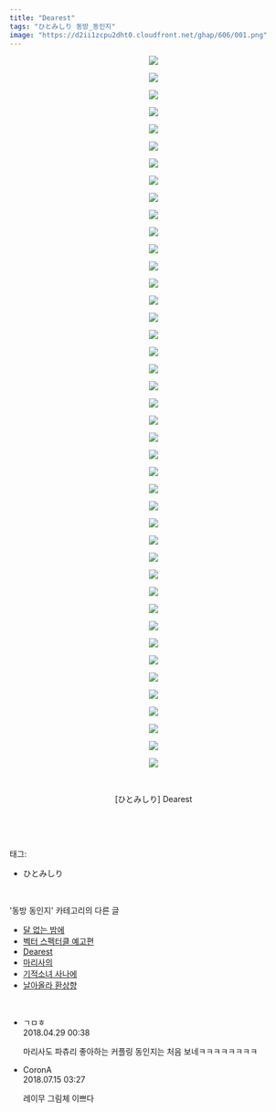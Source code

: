 ```yaml
---
title: "Dearest"
tags: "ひとみしり 동방_동인지"
image: "https://d2ii1zcpu2dht0.cloudfront.net/ghap/606/001.png"
---
```

<div class="article">
<p style="text-align: center; clear: none; float: none;"><img src="{{ site.imgserver9 }}/ghap/606/001.png"/></p>
<p style="text-align: center; clear: none; float: none;"><img src="{{ site.imgserver9 }}/ghap/606/002.png"/></p>
<p style="text-align: center; clear: none; float: none;"><img src="{{ site.imgserver9 }}/ghap/606/003.png"/></p>
<p style="text-align: center; clear: none; float: none;"><img src="{{ site.imgserver9 }}/ghap/606/004.png"/></p>
<p style="text-align: center; clear: none; float: none;"><img src="{{ site.imgserver9 }}/ghap/606/005.png"/></p>
<p style="text-align: center; clear: none; float: none;"><img src="{{ site.imgserver9 }}/ghap/606/006.png"/></p>
<p style="text-align: center; clear: none; float: none;"><img src="{{ site.imgserver9 }}/ghap/606/007.png"/></p>
<p style="text-align: center; clear: none; float: none;"><img src="{{ site.imgserver9 }}/ghap/606/008.png"/></p>
<p style="text-align: center; clear: none; float: none;"><img src="{{ site.imgserver9 }}/ghap/606/009.png"/></p>
<p style="text-align: center; clear: none; float: none;"><img src="{{ site.imgserver9 }}/ghap/606/010.png"/></p>
<p style="text-align: center; clear: none; float: none;"><img src="{{ site.imgserver9 }}/ghap/606/011.png"/></p>
<p style="text-align: center; clear: none; float: none;"><img src="{{ site.imgserver9 }}/ghap/606/012.png"/></p>
<p style="text-align: center; clear: none; float: none;"><img src="{{ site.imgserver9 }}/ghap/606/013.png"/></p>
<p style="text-align: center; clear: none; float: none;"><img src="{{ site.imgserver9 }}/ghap/606/014.png"/></p>
<p style="text-align: center; clear: none; float: none;"><img src="{{ site.imgserver9 }}/ghap/606/015.png"/></p>
<p style="text-align: center; clear: none; float: none;"><img src="{{ site.imgserver9 }}/ghap/606/016.png"/></p>
<p style="text-align: center; clear: none; float: none;"><img src="{{ site.imgserver9 }}/ghap/606/017.png"/></p>
<p style="text-align: center; clear: none; float: none;"><img src="{{ site.imgserver9 }}/ghap/606/018.png"/></p>
<p style="text-align: center; clear: none; float: none;"><img src="{{ site.imgserver9 }}/ghap/606/019.png"/></p>
<p style="text-align: center; clear: none; float: none;"><img src="{{ site.imgserver9 }}/ghap/606/020.png"/></p>
<p style="text-align: center; clear: none; float: none;"><img src="{{ site.imgserver9 }}/ghap/606/021.png"/></p>
<p style="text-align: center; clear: none; float: none;"><img src="{{ site.imgserver9 }}/ghap/606/022.png"/></p>
<p style="text-align: center; clear: none; float: none;"><img src="{{ site.imgserver9 }}/ghap/606/023.png"/></p>
<p style="text-align: center; clear: none; float: none;"><img src="{{ site.imgserver9 }}/ghap/606/024.png"/></p>
<p style="text-align: center; clear: none; float: none;"><img src="{{ site.imgserver9 }}/ghap/606/025.png"/></p>
<p style="text-align: center; clear: none; float: none;"><img src="{{ site.imgserver9 }}/ghap/606/026.png"/></p>
<p style="text-align: center; clear: none; float: none;"><img src="{{ site.imgserver9 }}/ghap/606/027.png"/></p>
<p style="text-align: center; clear: none; float: none;"><img src="{{ site.imgserver9 }}/ghap/606/028.png"/></p>
<p style="text-align: center; clear: none; float: none;"><img src="{{ site.imgserver9 }}/ghap/606/029.png"/></p>
<p style="text-align: center; clear: none; float: none;"><img src="{{ site.imgserver9 }}/ghap/606/030.png"/></p>
<p style="text-align: center; clear: none; float: none;"><img src="{{ site.imgserver9 }}/ghap/606/031.png"/></p>
<p style="text-align: center; clear: none; float: none;"><img src="{{ site.imgserver9 }}/ghap/606/032.png"/></p>
<p style="text-align: center; clear: none; float: none;"><img src="{{ site.imgserver9 }}/ghap/606/033.png"/></p>
<p style="text-align: center; clear: none; float: none;"><img src="{{ site.imgserver9 }}/ghap/606/034.png"/></p>
<p style="text-align: center; clear: none; float: none;"><img src="{{ site.imgserver9 }}/ghap/606/035.png"/></p>
<p style="text-align: center; clear: none; float: none;"><img src="{{ site.imgserver9 }}/ghap/606/036.png"/></p>
<p style="text-align: center; clear: none; float: none;"><img src="{{ site.imgserver9 }}/ghap/606/037.png"/></p>
<p style="text-align: center; clear: none; float: none;"><img src="{{ site.imgserver9 }}/ghap/606/038.png"/></p>
<p style="text-align: center; clear: none; float: none;"><img src="{{ site.imgserver9 }}/ghap/606/039.png"/></p>
<p style="text-align: center; clear: none; float: none;"><img src="{{ site.imgserver9 }}/ghap/606/040.png"/></p>
<p style="text-align: center; clear: none; float: none;"><img src="{{ site.imgserver9 }}/ghap/606/041.png"/></p>
<p style="text-align: center; clear: none; float: none;"><img src="{{ site.imgserver9 }}/ghap/606/042.png"/></p>
<p style="text-align: center; clear: none; float: none;"><br/></p>
<p style="text-align: center; clear: none; float: none;">[ひとみしり] Dearest</p>
<p><br/></p>
</div><br/>
<div class="tagTrail">
<p>태그: </p>
<ul>
<li>ひとみしり</li>
</ul>
</div><br/>
<div class="another">
<p>'동방 동인지' 카테고리의 다른 글</p>
<ul>
<li><a href="/ghap_608">달 없는 밤에</a></li>
<li><a href="/ghap_607">벡터 스펙터클 예고편</a></li>
<li><a href="/ghap_606">Dearest</a></li>
<li><a href="/ghap_605">마리사의</a></li>
<li><a href="/ghap_604">기적소녀 사나에</a></li>
<li><a href="/ghap_603">날아올라 환상향</a></li>
</ul>
</div><br/>
<div class="cb_module cb_fluid">
<div class="cb_wrt cb_profile">
<div class="comment">
<ul>
<li class="cb_thumb_off" id="comment15246786">
<div class="cb_comment_area">
<div class="cb_info_area">
<div class="cb_section">
<span class="cb_nick_name">ㄱㅁㅎ</span>
</div>
<div class="cb_section">
<span class="cb_date">2018.04.29 00:38 </span>
</div>
</div>
<div class="cb_dsc_comment">
<p class="cb_dsc">
											마리사도 파츄리 좋아하는 커플링 동인지는 처음 보네ㅋㅋㅋㅋㅋㅋㅋㅋ
										</p>
</div>
</div></li>
<li class="cb_thumb_off" id="comment15286845">
<div class="cb_comment_area">
<div class="cb_info_area">
<div class="cb_section">
<span class="cb_nick_name">CoronA</span>
</div>
<div class="cb_section">
<span class="cb_date">2018.07.15 03:27 </span>
</div>
</div>
<div class="cb_dsc_comment">
<p class="cb_dsc">
											레이무 그림체 이쁘다
										</p>
</div>
</div></li>
</ul>
</div>
</div><!-- commentList close -->
</div><br/>
